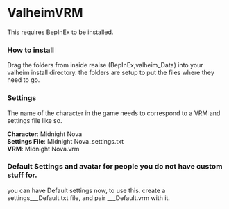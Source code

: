 # ValheimVRM

This requires BepInEx to be installed.

### How to install
Drag the folders from inside realse (BepInEx,valheim_Data) into your valheim install directory.
the folders are setup to put the files where they need to go.


### Settings
The name of the character in the game needs to correspond to a VRM and settings file like so.

**Character**: Midnight Nova \
**Settings File**: Midnight Nova_settings.txt \
**VRM**: Midnight Nova.vrm


### Default Settings and avatar for people you do not have custom stuff for.

you can have Default settings now, to use this. create a settings___Default.txt file, and pair
___Default.vrm with it.

